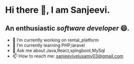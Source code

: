 # Hi there 👋, I am Sanjeevi.
## An enthusiastic ***software developer***  :smile:.

- 🔭 I’m currently working on rental_platform
- 🌱 I’m currently learning PHP,laravel
- 💬 Ask me about Java,React,spingboot,MySql
- 📫 How to reach me: sanjeevivelusamy03@gmail.com

